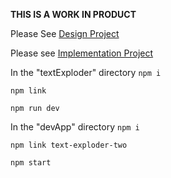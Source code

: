 **THIS IS A WORK IN PRODUCT**


Please See [Design Project](https://github.com/augustinevt/textExploder/projects/1)


Please see [Implementation Project](https://github.com/augustinevt/textExploder/projects/2)

In the "textExploder" directory
```npm i ```

```npm link```

```npm run dev```

In the "devApp" directory
```npm i```

```npm link text-exploder-two```

```npm start```